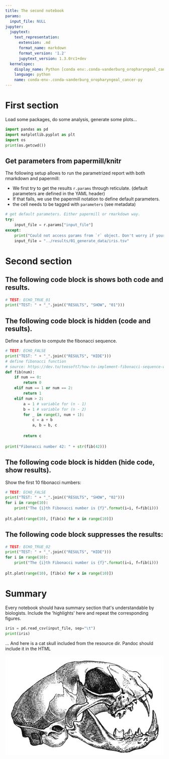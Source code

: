 ```yaml
---
title: The second notebook
params:
  input_file: NULL
jupyter:
  jupytext:
    text_representation:
      extension: .md
      format_name: markdown
      format_version: '1.2'
      jupytext_version: 1.3.0rc1+dev
  kernelspec:
    display_name: Python [conda env:.conda-vanderburg_oropharyngeal_cancer]
    language: python
    name: conda-env-.conda-vanderburg_oropharyngeal_cancer-py
---
```


# First section

Load some packages, do some analysis, generate some plots...


```python
import pandas as pd
import matplotlib.pyplot as plt
import os
print(os.getcwd())
```

## Get parameters from papermill/knitr

The following setup allows to run the parametrized report with both rmarkdown and papermill:

* We first try to get the results `r.params` through reticulate. (default parameters are defined in the YAML header)
* If that fails, we use the papermill notation to define default parameters.
* the cell needs to be tagged with `parameters` (see metadata)

```python tags=["parameters"]
# get default parameters. Either papermill or rmarkdown way.
try:
    input_file = r.params["input_file"]
except:
    print("Could not access params from `r` object. Don't worry if your are running papermill. ")
    input_file = "../results/01_generate_data/iris.tsv"
```

# Second section

## The following code block is shows both code and results.
```python
# TEST: ECHO_TRUE_01
print("TEST: " + "_".join(("RESULTS", "SHOW", "01")))
```

## The following code block is hidden (code and results).
Define a function to compute the fibonacci sequence.
```python tags=["remove_cell"]
# TEST: ECHO_FALSE
print("TEST: " + "_".join(("RESULTS", "HIDE")))
# define fibonacci function
# source: https://dev.to/teosoft7/how-to-implement-fibonacci-sequence-with-python-4cfo
def fib(num):
    if num == 0:
        return 0
    elif num == 1 or num == 2:
        return 1
    elif num > 2:
        a = 1 # variable for (n - 1)
        b = 1 # variable for (n - 2)
        for _ in range(3, num + 1):
            c = a + b
            a, b = b, c

        return c

print("Fibonacci number 42: " + str(fib(42)))
```

## The following code block is hidden (hide code, show results).

Show the first 10 fibonacci numbers:
```python tags=["remove_input"]
# TEST: ECHO_FALSE
print("TEST: " + "_".join(("RESULTS", "SHOW", "02")))
for i in range(10):
    print("The {i}th Fibonacci number is {f}".format(i=i, f=fib(i)))

plt.plot(range(10), [fib(x) for x in range(10)])
```


## The following code block suppresses the results:
```python tags=["remove_output"]
# TEST: ECHO_TRUE_02
print("TEST: " + "_".join(("RESULTS", "HIDE")))
for i in range(10):
    print("The {i}th Fibonacci number is {f}".format(i=i, f=fib(i)))

plt.plot(range(10), [fib(x) for x in range(10)])
```


# Summary
Every notebook should hava summary section that's understandable by biologists.
Include the 'highlights' here and repeat the corresponding figures.

```python tags=["remove_input"]
iris = pd.read_csv(input_file, sep="\t")
print(iris)
```

... And here is a cat skull included from the resource dir. Pandoc should include it in the HTML

![cat skull](resource_dir/cat_skull.jpg)
